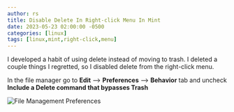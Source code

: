 ```yaml
---
author: rs
title: Disable Delete In Right-click Menu In Mint 
date: 2023-05-23 02:00:00 -0500 
categories: [linux]
tags: [linux,mint,right-click,menu]
---
```

I developed a habit of using delete instead of moving to trash. I deleted a couple things I regretted, so I disabled delete from the right-click menu.

In the file manager go to **Edit** --> **Preferences** --> **Behavior** tab and uncheck **Include a Delete command that bypasses Trash**


![File Management Preferences](https://www.dbqrs.com/images/posts/disable-delete.png)
